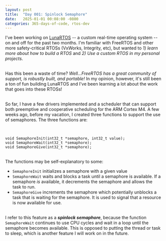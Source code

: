 ```yaml
---
layout: post
title:  "Day 001: Spinlock Semaphore"
date:   2025-01-01 00:08:00 -0800
categories: 365-days-of-code, rtos-dev
---
```

I've been working on [LunaRTOS](https://github.com/klabuguen/LunaRTOS) -- a custom real-time operating system -- on and off for the past two months. I'm familiar with FreeRTOS and other more safety-critical RTOSs (VxWorks, Integrity, etc), but wanted to *1) learn more about how to build a RTOS* and *2) Use a custom RTOS in my personal projects*. 

<br>Has this been a waste of time? *Well...FreeRTOS has a great community of support, is robustly built, and portable!* In my opinion, however, it's still been a ton of fun building LunaRTOS and I've been learning a lot about the work that goes into these RTOSs!

<br>So far, I have a few drivers implemented and a scheduler that can support both preemptive and cooperative scheduling for the ARM Cortex M4. A few weeks ago, before my vacation, I created three functions to support the use of semaphores. The three functions are: 

<br>

```
void SemaphoreInit(int32_t *semaphore, int32_t value);
void SemaphoreWait(int32_t *semaphore);
void SemaphoreGive(int32_t *semaphore);
```

<br>The functions may be self-explanatory to some:
- `SemaphoreInit` initializes a semaphore with a given value
- `SemaphoreWait` waits and blocks a task until a semaphore is available. If a semaphore *is* available, it decrements the semaphore and allows the task to run.
- `SemaphoreGive` increments the semaphore which potentially unblocks a task that is waiting for the semaphore. It is used to signal that a resource is now available for use.

<br>I refer to this feature as a ***spinlock semaphore***, because the function `SemaphoreWait` continues to use CPU cycles and wait in a loop until the semaphore becomes available. This is opposed to putting the thread or task to sleep, which is another feature I will work on in the future.
